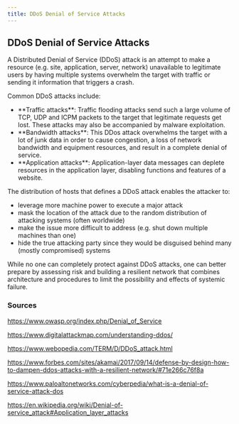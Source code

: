 ```yaml
---
title: DDoS Denial of Service Attacks
---
```

## DDoS Denial of Service Attacks

A Distributed Denial of Service (DDoS) attack is an attempt to make a resource (e.g. site, application, server, network) unavailable to legitimate users by having multiple systems overwhelm the target with traffic or sending it information that triggers a crash. 

Common DDoS attacks include:
<ul>
<li>**Traffic attacks**: Traffic flooding attacks send such a large volume of TCP, UDP and ICPM packets to the target that legitimate requests get lost. These attacks may also be accompanied by malware exploitation.</li>
<li>**Bandwidth attacks**: This DDos attack overwhelms the target with a lot of junk data in order to cause congestion, a loss of network bandwidth and equipment resources, and result in a complete denial of service.</li>
<li>**Application attacks**: Application-layer data messages can deplete resources in the application layer, disabling functions and features of a website.</li>
</ul>

The distribution of hosts that defines a DDoS attack enables the attacker to:

<ul>
<li>leverage more machine power to execute a major attack</li>
<li>mask the location of the attack due to the random distribution of attacking systems (often worldwide)</li>
<li>make the issue more difficult to address (e.g. shut down multiple machines than one)</li>
<li>hide the true attacking party since they would be disguised behind many (mostly compromised) systems</li>
</ul>

While no one can completely protect against DDoS attacks, one can better prepare by assessing risk and building a resilient network that combines architecture and procedures to limit the possibility and effects of systemic failure.

### Sources

<a href='https://www.owasp.org/index.php/Denial_of_Service' target='_blank' rel='nofollow'>https://www.owasp.org/index.php/Denial_of_Service</a>

<a href='https://www.digitalattackmap.com/understanding-ddos/' target='_blank' rel='nofollow'>https://www.digitalattackmap.com/understanding-ddos/</a>

<a href='https://www.webopedia.com/TERM/D/DDoS_attack.html' target='_blank' rel='nofollow'>https://www.webopedia.com/TERM/D/DDoS_attack.html</a>

<a href='https://www.forbes.com/sites/akamai/2017/09/14/defense-by-design-how-to-dampen-ddos-attacks-with-a-resilient-network/#71e266c76f8a' target='_blank' rel='nofollow'>https://www.forbes.com/sites/akamai/2017/09/14/defense-by-design-how-to-dampen-ddos-attacks-with-a-resilient-network/#71e266c76f8a</a>

<a href='https://www.paloaltonetworks.com/cyberpedia/what-is-a-denial-of-service-attack-dos' target='_blank' rel='nofollow'>https://www.paloaltonetworks.com/cyberpedia/what-is-a-denial-of-service-attack-dos</a>

<a href='https://en.wikipedia.org/wiki/Denial-of-service_attack#Application_layer_attacks' target='_blank' rel='nofollow'>https://en.wikipedia.org/wiki/Denial-of-service_attack#Application_layer_attacks</a>
